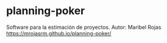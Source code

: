 # planning-poker
Software para la  estimación de  proyectos.
Autor: Maribel Rojas
https://mrojasrm.github.io/planning-poker/
